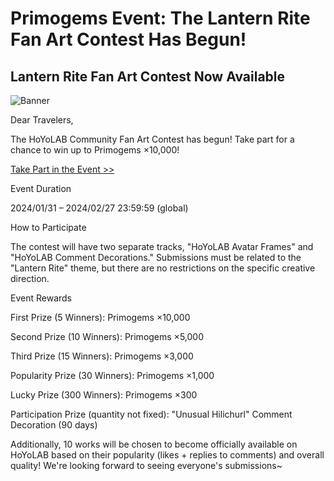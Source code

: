 # Primogems Event: The Lantern Rite Fan Art Contest Has Begun!
## Lantern Rite Fan Art Contest Now Available
![Banner](https://sdk.hoyoverse.com/upload/ann/2024/01/25/c1a7cfe23d7b58b38a1f67bf332416f8_8989086779376349977.jpg)

Dear Travelers,

The HoYoLAB Community Fan Art Contest has begun! Take part for a chance to win up to Primogems ×10,000!

[Take Part in the Event >>](https://www.hoyolab.com/article_pre/13504?lang=zh-cn&utm_medium=notice&utm_source=ingame)

Event Duration

2024/01/31 – 2024/02/27 23:59:59 (global)

How to Participate

The contest will have two separate tracks, "HoYoLAB Avatar Frames" and "HoYoLAB Comment Decorations." Submissions must be related to the "Lantern Rite" theme, but there are no restrictions on the specific creative direction.

Event Rewards

First Prize (5 Winners): Primogems ×10,000

Second Prize (10 Winners): Primogems ×5,000

Third Prize (15 Winners): Primogems ×3,000

Popularity Prize (30 Winners): Primogems ×1,000

Lucky Prize (300 Winners): Primogems ×300

Participation Prize (quantity not fixed): "Unusual Hilichurl" Comment Decoration (90 days)

Additionally, 10 works will be chosen to become officially available on HoYoLAB based on their popularity (likes + replies to comments) and overall quality! We're looking forward to seeing everyone's submissions~
